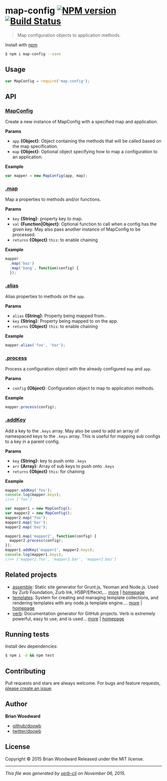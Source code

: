 # map-config [![NPM version](https://badge.fury.io/js/map-config.svg)](http://badge.fury.io/js/map-config)  [![Build Status](https://travis-ci.org/doowb/map-config.svg)](https://travis-ci.org/doowb/map-config)

> Map configuration objects to application methods.

Install with [npm](https://www.npmjs.com/)

```sh
$ npm i map-config --save
```

## Usage

```js
var MapConfig = require('map-config');
```

## API

### [MapConfig](index.js#L21)

Create a new instance of MapConfig with a specified map and application.

**Params**

* `app` **{Object}**: Object containing the methods that will be called based on the map specification.
* `map` **{Object}**: Optional object specifying how to map a configuration to an application.

**Example**

```js
var mapper = new MapConfig(app, map);
```

### [.map](index.js#L59)

Map a properties to methods and/or functions.

**Params**

* `key` **{String}**: property key to map.
* `val` **{Function|Object}**: Optional function to call when a config has the given key. May also pass another instance of MapConfig to be processed.
* `returns` **{Object}** `this`: to enable chaining

**Example**

```js
mapper
  .map('baz')
  .map('bang', function(config) {
  });
```

### [.alias](index.js#L90)

Alias properties to methods on the `app`.

**Params**

* `alias` **{String}**: Property being mapped from..
* `key` **{String}**: Property being mapped to on the app.
* `returns` **{Object}** `this`: to enable chaining

**Example**

```js
mapper.alias('foo', 'bar');
```

### [.process](index.js#L106)

Process a configuration object with the already configured `map` and `app`.

**Params**

* `config` **{Object}**: Configuration object to map to application methods.

**Example**

```js
mapper.process(config);
```

### [.addKey](index.js#L151)

Add a key to the `.keys` array. May also be used to add an array of namespaced keys to the `.keys` array. This is useful for mapping sub configs to a key in a parent config.

**Params**

* `key` **{String}**: key to push onto `.keys`
* `arr` **{Array}**: Array of sub keys to push onto `.keys`
* `returns` **{Object}** `this`: for chaining

**Example**

```js
mapper.addKey('foo');
console.log(mapper.keys);
//=> ['foo']

var mapper1 = new MapConfig();
var mapper2 = new MapConfig();
mapper2.map('foo');
mapper2.map('bar');
mapper2.map('baz');

mapper1.map('mapper2', function(config) {
  mapper2.process(config);
});
mapper1.addKey('mapper2', mapper2.keys);
console.log(mapper1.keys);
//=> ['mapper2.foo', 'mapper2.bar', 'mapper2.baz']
```

## Related projects

* [assemble](https://www.npmjs.com/package/assemble): Static site generator for Grunt.js, Yeoman and Node.js. Used by Zurb Foundation, Zurb Ink, H5BP/Effeckt,… [more](https://www.npmjs.com/package/assemble) | [homepage](http://assemble.io)
* [templates](https://www.npmjs.com/package/templates): System for creating and managing template collections, and rendering templates with any node.js template engine.… [more](https://www.npmjs.com/package/templates) | [homepage](https://github.com/jonschlinkert/templates)
* [verb](https://www.npmjs.com/package/verb): Documentation generator for GitHub projects. Verb is extremely powerful, easy to use, and is used… [more](https://www.npmjs.com/package/verb) | [homepage](https://github.com/verbose/verb)

## Running tests

Install dev dependencies:

```sh
$ npm i -d && npm test
```

## Contributing

Pull requests and stars are always welcome. For bugs and feature requests, [please create an issue](https://github.com/doowb/map-config/issues/new).

## Author

**Brian Woodward**

+ [github/doowb](https://github.com/doowb)
+ [twitter/doowb](http://twitter.com/doowb)

## License

Copyright © 2015 Brian Woodward
Released under the MIT license.

***

_This file was generated by [verb-cli](https://github.com/assemble/verb-cli) on November 06, 2015._